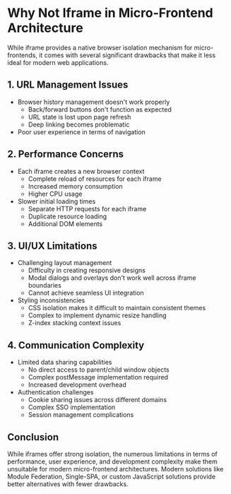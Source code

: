 # Why Not Iframe in Micro-Frontend Architecture

While iframe provides a native browser isolation mechanism for micro-frontends, it comes with several significant drawbacks that make it less ideal for modern web applications.

## 1. URL Management Issues
- Browser history management doesn't work properly
  - Back/forward buttons don't function as expected
  - URL state is lost upon page refresh
  - Deep linking becomes problematic
- Poor user experience in terms of navigation

## 2. Performance Concerns
- Each iframe creates a new browser context
  - Complete reload of resources for each iframe
  - Increased memory consumption
  - Higher CPU usage
- Slower initial loading times
  - Separate HTTP requests for each iframe
  - Duplicate resource loading
  - Additional DOM elements

## 3. UI/UX Limitations
- Challenging layout management
  - Difficulty in creating responsive designs
  - Modal dialogs and overlays don't work well across iframe boundaries
  - Cannot achieve seamless UI integration
- Styling inconsistencies
  - CSS isolation makes it difficult to maintain consistent themes
  - Complex to implement dynamic resize handling
  - Z-index stacking context issues

## 4. Communication Complexity
- Limited data sharing capabilities
  - No direct access to parent/child window objects
  - Complex postMessage implementation required
  - Increased development overhead
- Authentication challenges
  - Cookie sharing issues across different domains
  - Complex SSO implementation
  - Session management complications

## Conclusion
While iframes offer strong isolation, the numerous limitations in terms of performance, user experience, and development complexity make them unsuitable for modern micro-frontend architectures. Modern solutions like Module Federation, Single-SPA, or custom JavaScript solutions provide better alternatives with fewer drawbacks.